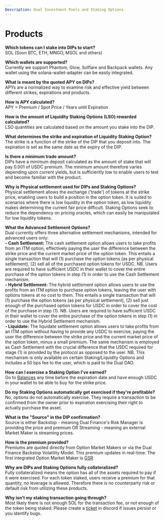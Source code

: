 ```yaml
---
Description: Dual Investment Pools and Staking Options
---
```


# Products

**Which tokens can I stake into DIPs to start?**\
SOL (Soon BTC, ETH, MNGO, MSOL and others)

**Which wallets are supported?**\
Currently we support Phantom, Glow, Solflare and Backpack wallets. Any wallet using the solana-wallet-adapter can be easily integrated.

**What is meant by the quoted APY on DIPs?**\
APYs are a normalized way to examine risk and effective yield between different strikes, expirations and products.

**How is APY calculated?**\
APY = Premium / Spot Price / Years until Expiration

**How is the amount of Liquidity Staking Options (LSO) rewarded calculated?**\
LSO quantities are calculated based on the amount you stake into the DIP.

**What determines the strike and expiration of Liquidity Staking Option?**\
The strike is a function of the strike of the DIP that you deposit into. The expiration is set as the same date as the expiry of the DIP.

**Is there a minimum trade amount?**\
DIPs have a minimum deposit calculated as the amount of stake that will pay 0.001 of USDC premium. The minimum amount therefore varies depending upon current yields, but is sufficiently low to enable users to test and become familiar with the product.

**Why is Physical settlement used for DIPs and Staking Options?**\
Physical settlement allows the exchange ('trade') of tokens at the strike price, enabling users to build a position in the option token. It is suited to scenarios where there is low liquidity in the option token, as low liquidity makes determining the current fair price difficult. Staking Options seek to reduce the dependency on pricing oracles, which can easily be manipulated for low liquidity tokens.   

**What the Advanced Settlement Options?**\
Dual currently offers three alternative settlement mechanisms, intended for advanced users only:\
**- Cash Settlement:** The cash settlement option allows users to take profits from an ITM option, effectively paying the user the difference between the strike price and the current market price of the option token. This entails a single transaction that will (1) purchase the option tokens (as per physical settlement), (2) sell all of the purchased option tokens for USDC. NB. Users are required to have sufficient USDC in their wallet to cover the entire purchase of the option tokens in step (1) in order to use the Cash Settlement mechanism.\
**- Hybrid Settlement:** The hybrid settlement option allows users to use the profits from an ITM option to purchase option tokens, leaving the user with options tokens at no cost to them. This entails a single transaction that will (1) purchase the option tokens (as per physical settlement), (2) sell just enough of the purchased option tokens for USDC in order to cover the cost of the purchase in step (1). NB. Users are required to have sufficient USDC in their wallet to cover the entire purchase of the option tokens in step (1) in order to use the Hybrid Settlement mechanism.\
**- Liquidate:** The liquidate settlement option allows users to take profits from an ITM option without having to provide any USDC to exercise, paying the user the difference between the strike price and the current market price of the option token, minus a small premium. The same mechanism is employed as Cash Settlement with the crucial difference that the USDC required for stage (1) is provided by the protocol as opposed to the user. NB. This mechanism is only available on certain Staking/Liquidity Options and includes a 50 bps fee to the user, which is paid to the Dual DAO.

**How can I exercise a Staking Option I've earned?**\
Go to [Balances](https://beta.dual.finance/balance) any time before the expiration date and have enough USDC in your wallet to be able to buy for the strike price.

**Do my Staking Options automatically get exercised if they're profitable?**\
No, options do not automatically exercise. They require a transaction to be confirmed from the owner prior to expiration exercising their right to actually purchase the asset.

**What is the "Source" in the DIP confirmation?**\
Source is either Backstop - meaning Dual Finance's Risk Manager is providing the price and premium OR Streaming - meaning an external Market Maker is streaming prices.

**How is the premium provided?**\
Premiums are quoted directly from Option Market Makers or via the Dual Finance Backstop Volatility Model. This premium updates in real-time. The first integrated Option Market Maker is [GSR](https://www.gsr.io/)

**Why are DIPs and Staking Options fully collateralized?**\
Fully collateralized means the option has all of the assets required to pay if it were exercised. For each token staked, users receive a premium for that quantity, no leverage is allowed. Therefore there is no counterparty risk or default risk from utilizing these products.

**Why isn’t my staking transaction going through?**\
Most likely there is not enough SOL for the transaction fee, or not enough of the token being staked. Please create a [ticket](https://discord.com/channels/937797334048325673/1070906120622854154) in discord if issues persist or you identify bugs.
